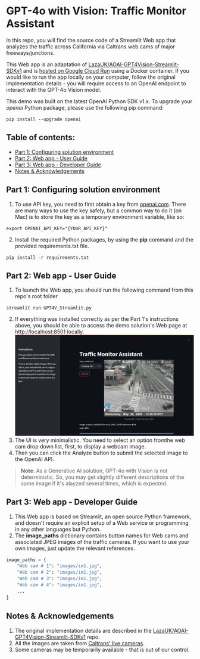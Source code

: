 # GPT-4o with Vision: Traffic Monitor Assistant
In this repo, you will find the source code of a Streamlit Web app that analyzes the traffic across California via Caltrans web cams of major freeways/junctions.

This Web app is an adaptation of [LazaUK/AOAI-GPT4Vision-Streamlit-SDKv1](https://github.com/LazaUK/AOAI-GPT4Vision-Streamlit-SDKv1) and is [hosted on Google Cloud Run](https://traffic-monitor-269576596860.us-central1.run.app/) using a Docker container. If you would like to run the app locally on your computer, follow the original implementation details - you will require access to an OpenAI endpoint to interact with the GPT-4o Vision model.

This demo was built on the latest OpenAI Python SDK v1.x. To upgrade your _openai_ Python package, please use the following pip command:
```
pip install --upgrade openai
```

## Table of contents:
- [Part 1: Configuring solution environment](https://github.com/tyeoh9/GPT4oVisionTrafficMonitor?tab=readme-ov-file#part-1-configuring-solution-environment)
- [Part 2: Web app - User Guide](https://github.com/tyeoh9/GPT4oVisionTrafficMonitor?tab=readme-ov-file#part-2-web-app---user-guide)
- [Part 3: Web app - Developer Guide](https://github.com/tyeoh9/GPT4oVisionTrafficMonitor?tab=readme-ov-file#part-3-web-app---developer-guide)
- [Notes & Acknowledgements](https://github.com/tyeoh9/GPT4oVisionTrafficMonitor?tab=readme-ov-file#notes--acknowledgements)

## Part 1: Configuring solution environment
1. To use API key, you need to first obtain a key from [openai.com](https://openai.com). There are many ways to use the key safely, but a common way to do it (on Mac) is to store the key as a temporary environment variable, like so:
```
export OPENAI_API_KEY="{YOUR_API_KEY}"
```
2. Install the required Python packages, by using the **pip** command and the provided requirements.txt file.
```
pip install -r requirements.txt
```

## Part 2: Web app - User Guide
1. To launch the Web app, you should run the following command from this repo's root folder
```
streamlit run GPT4V_Streamlit.py
```
2. If everything was installed correctly as per the Part 1's instructions above, you should be able to access the demo solution's Web page at http://localhost:8501 locally.
![screenshot_2.2_environment](images/part2_ui.png)
3. The UI is very minimalistic. You need to select an option fromthe web cam drop down list, first, to display a webcam image.
4. Then you can click the Analyze button to submit the selected image to the OpenAI API.
>**Note**: As a Generative AI solution, GPT-4o with Vision is not deterministic. So, you may get slightly different descriptions of the same image if it's alayzed several times, which is expected.

## Part 3: Web app - Developer Guide
1. This Web app is based on Streamlit, an open source Python framework, and doesn't require an explicit setup of a Web service or programming in any other languages but Python.
2. The **image_paths** dictionary contains button names for Web cams and associated JPEG images of the traffic cameras. If you want to use your own images, just update the relevant references.
``` Python
image_paths = {
    "Web cam # 1": "images/im1.jpg",
    "Web cam # 2": "images/im1.jpg",
    "Web cam # 3": "images/im1.jpg",
    "Web cam # 4": "images/im1.jpg",
    ...
}
```

## Notes & Acknowledgements
1. The original implementation details are described in the [LazaUK/AOAI-GPT4Vision-Streamlit-SDKv1](https://github.com/LazaUK/AOAI-GPT4Vision-Streamlit-SDKv1) repo.
2. All the images are taken from [Caltrans' live cameras](https://cwwp2.dot.ca.gov/vm/streamlist.htm).
3. Some cameras may be temporarily available - that is out of our control.